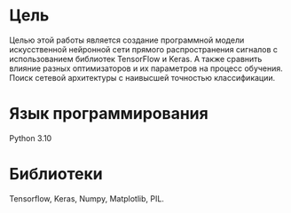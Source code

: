 # Цель
  Целью этой работы является создание программной модели искусственной нейронной сети прямого распространения сигналов с использованием библиотек TensorFlow и Keras. А также сравнить влияние разных оптимизаторов и их параметров на процесс обучения. Поиск сетевой архитектуры с наивысшей точностью классификации.
# Язык программирования
  Python 3.10
# Библиотеки 
  Tensorflow,
  Keras,
  Numpy,
  Matplotlib,
  PIL.
